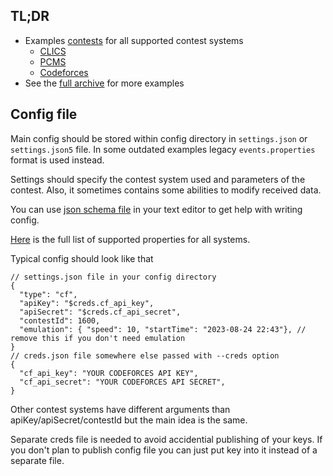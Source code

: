 ## TL;DR

* Examples [contests](https://github.com/icpc/live-v3/tree/main/config/_examples) for all supported contest systems
  * [CLICS](https://github.com/icpc/live-v3/tree/main/config/icpc-rmc/2021) 
  * [PCMS](https://github.com/icpc/live-v3/tree/main/config/icpc-nef/2021-2022/main)
  * [Codeforces](https://github.com/icpc/live-v3/tree/main/config/vkoshp/2022-junior)
* See the [full archive](https://github.com/icpc/live-v3/tree/main/config) for more examples

## Config file

Main config should be stored within config directory in `settings.json` or `settings.json5` file.
In some outdated examples legacy `events.properties` format is used instead.

Settings should specify the contest system used and parameters of the contest.
Also, it sometimes contains some abilities to modify received data.

You can use [json schema file](https://github.com/icpc/live-v3/tree/main/schemas/settings.schema.json) in your text editor to get help with writing config. 

[Here](https://icpc.io/live-v3/cds/core/org.icpclive.cds.settings/-c-d-s-settings/index.html) 
is the full list of supported properties for all systems.

Typical config should look like that

```
// settings.json file in your config directory
{
  "type": "cf",
  "apiKey": "$creds.cf_api_key",
  "apiSecret": "$creds.cf_api_secret",
  "contestId": 1600,
  "emulation": { "speed": 10, "startTime": "2023-08-24 22:43"}, // remove this if you don't need emulation
}
// creds.json file somewhere else passed with --creds option
{
  "cf_api_key": "YOUR CODEFORCES API KEY",
  "cf_api_secret": "YOUR CODEFORCES API SECRET",
}
```

Other contest systems have different arguments than apiKey/apiSecret/contestId but the main idea is the same.

Separate creds file is needed to avoid accidential publishing of your keys. 
If you don't plan to publish config file you can just put key into it instead of a separate file.